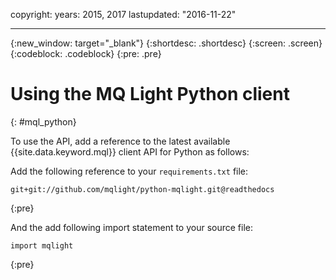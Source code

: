 copyright:
  years: 2015, 2017
lastupdated: "2016-11-22"

---

{:new_window: target="_blank"}
{:shortdesc: .shortdesc}
{:screen: .screen}
{:codeblock: .codeblock}
{:pre: .pre}

# Using the MQ Light Python client
{: #mql_python}


To use the API, add a reference to the latest available {{site.data.keyword.mql}} client API for Python as follows:

Add the following reference to your ```requirements.txt```
file:<pre><code>git+git://github.com/mqlight/python-mqlight.git@readthedocs</code></pre>
{:pre}

And the add following import statement to your source
file:<pre><code>import mqlight</code></pre>
{:pre}

<!-- Comment from Andrew
Instructions for getting started, with links for more info
Simple send source and receive source in-line

-->

